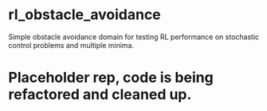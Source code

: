 # rl_obstacle_avoidance
Simple obstacle avoidance domain for testing RL performance on stochastic control problems and multiple minima.

# Placeholder rep, code is being refactored and cleaned up.
